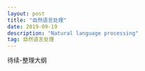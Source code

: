 ```yaml
---
layout: post
title: "自然语言处理"
date: 2019-09-19
description: "Natural language processing"
tag: 自然语言处理
---
```

待续-整理大纲